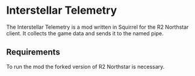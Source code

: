# Interstellar Telemetry

The Interstellar Telemetry is a mod written in Squirrel for the R2 Northstar client.
It collects the game data and sends it to the named pipe.

## Requirements

To run the mod the forked version of R2 Northstar is necessary.